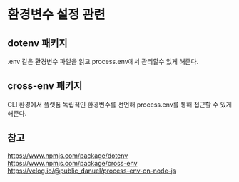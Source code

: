 # 환경변수 설정 관련 

## dotenv 패키지 
.env 같은 환경변수 파일을 읽고 process.env에서 관리할수 있게 해준다.  

## cross-env 패키지
CLI 환경에서 플랫폼 독립적인 환경변수를 선언해  process.env를 통해 접근할 수 있게 해준다.  


## 참고 
https://www.npmjs.com/package/dotenv  
https://www.npmjs.com/package/cross-env  
https://velog.io/@public_danuel/process-env-on-node-js  
